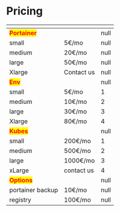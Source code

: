 # Pricing

<table><thead><tr><th></th><th></th><th data-type="rating" data-max="5"></th></tr></thead><tbody><tr><td><mark style="color:red;"><strong>Portainer</strong></mark></td><td></td><td>null</td></tr><tr><td>small</td><td>5€/mo</td><td>null</td></tr><tr><td>medium</td><td>20€/mo</td><td>null</td></tr><tr><td>large</td><td>50€/mo</td><td>null</td></tr><tr><td>Xlarge</td><td>Contact us</td><td>null</td></tr><tr><td><mark style="color:red;"><strong>Env</strong></mark></td><td></td><td>null</td></tr><tr><td>small</td><td>5€/mo</td><td>1</td></tr><tr><td>medium</td><td>10€/mo</td><td>2</td></tr><tr><td>large</td><td>30€/mo</td><td>3</td></tr><tr><td>Xlarge</td><td>80€/mo</td><td>4</td></tr><tr><td><mark style="color:red;"><strong>Kubes</strong></mark></td><td></td><td>null</td></tr><tr><td>small</td><td>200€/mo</td><td>1</td></tr><tr><td>medium</td><td>500€/mo</td><td>2</td></tr><tr><td>large</td><td>1000€/mo</td><td>3</td></tr><tr><td>xLarge</td><td>contact us</td><td>4</td></tr><tr><td><mark style="color:red;"><strong>Options</strong></mark></td><td></td><td>null</td></tr><tr><td>portainer backup</td><td>10€/mo</td><td>null</td></tr><tr><td>registry</td><td>100€/mo</td><td>null</td></tr></tbody></table>

